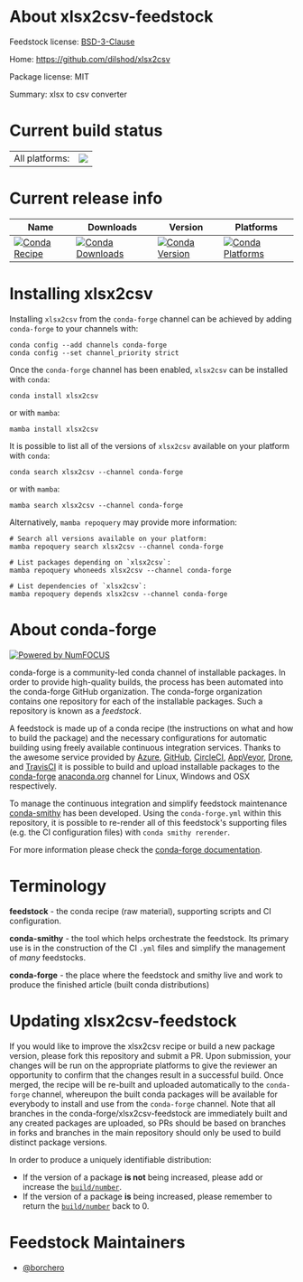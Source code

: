 About xlsx2csv-feedstock
========================

Feedstock license: [BSD-3-Clause](https://github.com/conda-forge/xlsx2csv-feedstock/blob/main/LICENSE.txt)

Home: https://github.com/dilshod/xlsx2csv

Package license: MIT

Summary: xlsx to csv converter

Current build status
====================


<table><tr><td>All platforms:</td>
    <td>
      <a href="https://dev.azure.com/conda-forge/feedstock-builds/_build/latest?definitionId=19044&branchName=main">
        <img src="https://dev.azure.com/conda-forge/feedstock-builds/_apis/build/status/xlsx2csv-feedstock?branchName=main">
      </a>
    </td>
  </tr>
</table>

Current release info
====================

| Name | Downloads | Version | Platforms |
| --- | --- | --- | --- |
| [![Conda Recipe](https://img.shields.io/badge/recipe-xlsx2csv-green.svg)](https://anaconda.org/conda-forge/xlsx2csv) | [![Conda Downloads](https://img.shields.io/conda/dn/conda-forge/xlsx2csv.svg)](https://anaconda.org/conda-forge/xlsx2csv) | [![Conda Version](https://img.shields.io/conda/vn/conda-forge/xlsx2csv.svg)](https://anaconda.org/conda-forge/xlsx2csv) | [![Conda Platforms](https://img.shields.io/conda/pn/conda-forge/xlsx2csv.svg)](https://anaconda.org/conda-forge/xlsx2csv) |

Installing xlsx2csv
===================

Installing `xlsx2csv` from the `conda-forge` channel can be achieved by adding `conda-forge` to your channels with:

```
conda config --add channels conda-forge
conda config --set channel_priority strict
```

Once the `conda-forge` channel has been enabled, `xlsx2csv` can be installed with `conda`:

```
conda install xlsx2csv
```

or with `mamba`:

```
mamba install xlsx2csv
```

It is possible to list all of the versions of `xlsx2csv` available on your platform with `conda`:

```
conda search xlsx2csv --channel conda-forge
```

or with `mamba`:

```
mamba search xlsx2csv --channel conda-forge
```

Alternatively, `mamba repoquery` may provide more information:

```
# Search all versions available on your platform:
mamba repoquery search xlsx2csv --channel conda-forge

# List packages depending on `xlsx2csv`:
mamba repoquery whoneeds xlsx2csv --channel conda-forge

# List dependencies of `xlsx2csv`:
mamba repoquery depends xlsx2csv --channel conda-forge
```


About conda-forge
=================

[![Powered by
NumFOCUS](https://img.shields.io/badge/powered%20by-NumFOCUS-orange.svg?style=flat&colorA=E1523D&colorB=007D8A)](https://numfocus.org)

conda-forge is a community-led conda channel of installable packages.
In order to provide high-quality builds, the process has been automated into the
conda-forge GitHub organization. The conda-forge organization contains one repository
for each of the installable packages. Such a repository is known as a *feedstock*.

A feedstock is made up of a conda recipe (the instructions on what and how to build
the package) and the necessary configurations for automatic building using freely
available continuous integration services. Thanks to the awesome service provided by
[Azure](https://azure.microsoft.com/en-us/services/devops/), [GitHub](https://github.com/),
[CircleCI](https://circleci.com/), [AppVeyor](https://www.appveyor.com/),
[Drone](https://cloud.drone.io/welcome), and [TravisCI](https://travis-ci.com/)
it is possible to build and upload installable packages to the
[conda-forge](https://anaconda.org/conda-forge) [anaconda.org](https://anaconda.org/)
channel for Linux, Windows and OSX respectively.

To manage the continuous integration and simplify feedstock maintenance
[conda-smithy](https://github.com/conda-forge/conda-smithy) has been developed.
Using the ``conda-forge.yml`` within this repository, it is possible to re-render all of
this feedstock's supporting files (e.g. the CI configuration files) with ``conda smithy rerender``.

For more information please check the [conda-forge documentation](https://conda-forge.org/docs/).

Terminology
===========

**feedstock** - the conda recipe (raw material), supporting scripts and CI configuration.

**conda-smithy** - the tool which helps orchestrate the feedstock.
                   Its primary use is in the construction of the CI ``.yml`` files
                   and simplify the management of *many* feedstocks.

**conda-forge** - the place where the feedstock and smithy live and work to
                  produce the finished article (built conda distributions)


Updating xlsx2csv-feedstock
===========================

If you would like to improve the xlsx2csv recipe or build a new
package version, please fork this repository and submit a PR. Upon submission,
your changes will be run on the appropriate platforms to give the reviewer an
opportunity to confirm that the changes result in a successful build. Once
merged, the recipe will be re-built and uploaded automatically to the
`conda-forge` channel, whereupon the built conda packages will be available for
everybody to install and use from the `conda-forge` channel.
Note that all branches in the conda-forge/xlsx2csv-feedstock are
immediately built and any created packages are uploaded, so PRs should be based
on branches in forks and branches in the main repository should only be used to
build distinct package versions.

In order to produce a uniquely identifiable distribution:
 * If the version of a package **is not** being increased, please add or increase
   the [``build/number``](https://docs.conda.io/projects/conda-build/en/latest/resources/define-metadata.html#build-number-and-string).
 * If the version of a package **is** being increased, please remember to return
   the [``build/number``](https://docs.conda.io/projects/conda-build/en/latest/resources/define-metadata.html#build-number-and-string)
   back to 0.

Feedstock Maintainers
=====================

* [@borchero](https://github.com/borchero/)

